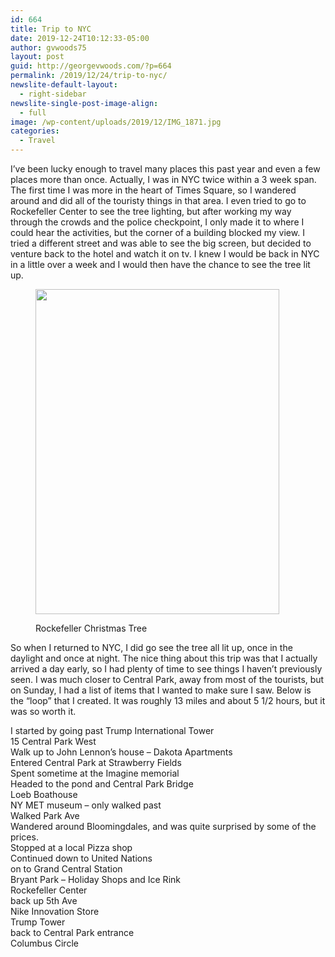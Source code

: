 ```yaml
---
id: 664
title: Trip to NYC
date: 2019-12-24T10:12:33-05:00
author: gvwoods75
layout: post
guid: http://georgevwoods.com/?p=664
permalink: /2019/12/24/trip-to-nyc/
newslite-default-layout:
  - right-sidebar
newslite-single-post-image-align:
  - full
image: /wp-content/uploads/2019/12/IMG_1871.jpg
categories:
  - Travel
---
```

I&#8217;ve been lucky enough to travel many places this past year and even a few places more than once. Actually, I was in NYC twice within a 3 week span. The first time I was more in the heart of Times Square, so I wandered around and did all of the touristy things in that area. I even tried to go to Rockefeller Center to see the tree lighting, but after working my way through the crowds and the police checkpoint, I only made it to where I could hear the activities, but the corner of a building blocked my view. I tried a different street and was able to see the big screen, but decided to venture back to the hotel and watch it on tv. I knew I would be back in NYC in a little over a week and I would then have the chance to see the tree lit up. <figure class="wp-block-image size-large is-resized">

<img loading="lazy" src="http://georgevwoods.com/wp-content/uploads/2019/12/IMG_2011-rotated.jpg" alt="" class="wp-image-665" width="390" height="520" srcset="http://georgevwoods.com/wp-content/uploads/2019/12/IMG_2011-rotated.jpg 480w, http://georgevwoods.com/wp-content/uploads/2019/12/IMG_2011-225x300.jpg 225w" sizes="(max-width: 390px) 100vw, 390px" /> <figcaption>Rockefeller Christmas Tree</figcaption></figure> 

So when I returned to NYC, I did go see the tree all lit up, once in the daylight and once at night. The nice thing about this trip was that I actually arrived a day early, so I had plenty of time to see things I haven&#8217;t previously seen. I was much closer to Central Park, away from most of the tourists, but on Sunday, I had a list of items that I wanted to make sure I saw. Below is the &#8220;loop&#8221; that I created. It was roughly 13 miles and about 5 1/2 hours, but it was so worth it.  
  


I started by going past Trump International Tower  
15 Central Park West  
Walk up to John Lennon&#8217;s house &#8211; Dakota Apartments  
Entered Central Park at Strawberry Fields  
Spent sometime at the Imagine&nbsp;memorial  
Headed to the pond and Central Park Bridge  
Loeb Boathouse  
NY MET museum &#8211;&nbsp;only walked past  
Walked Park Ave  
Wandered around Bloomingdales, and was quite surprised by some of the prices.  
Stopped at a local Pizza shop  
Continued down to United Nations  
on to Grand Central Station  
Bryant Park &#8211; Holiday Shops and Ice Rink  
Rockefeller Center  
back up 5th Ave  
Nike Innovation Store  
Trump Tower  
back to Central Park entrance  
Columbus Circle